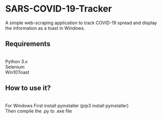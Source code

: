 # SARS-COVID-19-Tracker
A simple web-scraping application to track COVID-19 spread and display the information as a toast in Windows.

<h2>Requirements</h2>
<p>
  <br>Python 3.x
  <br> Selenium
  <br> Win10Toast
</p>

<h2>How to use it? </h2>
<p>
<br>For Windows First install pyinstaller (pip3 install pyinstaller)
<br>Then compile the .py to .exe file
</p>






